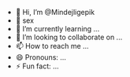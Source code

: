 - 👋 Hi, I’m @Mindejligepik
- 👀 sex
- 🌱 I’m currently learning ...
- 💞️ I’m looking to collaborate on ...
- 📫 How to reach me ...
- 😄 Pronouns: ...
- ⚡ Fun fact: ...

<!---
Mindejligepik/Mindejligepik is a ✨ special ✨ repository because its `README.md` (this file) appears on your GitHub profile.
You can click the Preview link to take a look at your changes.
--->

